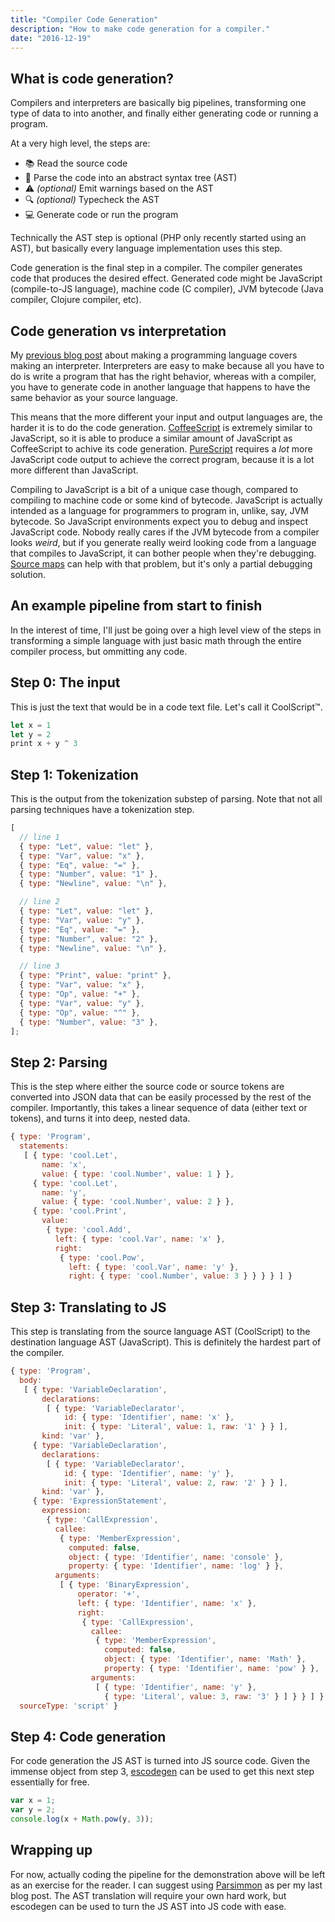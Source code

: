 ```yaml
---
title: "Compiler Code Generation"
description: "How to make code generation for a compiler."
date: "2016-12-19"
---
```


## What is code generation?

Compilers and interpreters are basically big pipelines, transforming one type of
data to into another, and finally either generating code or running a program.

At a very high level, the steps are:

- 📚 Read the source code
- 🌲 Parse the code into an abstract syntax tree (AST)
- ️️⚠️ _(optional)_ Emit warnings based on the AST
- 🔍 _(optional)_ Typecheck the AST
- 💻 Generate code or run the program

Technically the AST step is optional (PHP only recently started using an AST),
but basically every language implementation uses this step.

Code generation is the final step in a compiler. The compiler generates code
that produces the desired effect. Generated code might be JavaScript
(compile-to-JS language), machine code (C compiler), JVM bytecode (Java
compiler, Clojure compiler, etc).

## Code generation vs interpretation

My [previous blog post][1] about making a programming language covers making an
interpreter. Interpreters are easy to make because all you have to do is write a
program that has the right behavior, whereas with a compiler, you have to
generate code in another language that happens to have the same behavior as your
source language.

This means that the more different your input and output languages are, the
harder it is to do the code generation. [CoffeeScript][2] is extremely similar
to JavaScript, so it is able to produce a similar amount of JavaScript as
CoffeeScript to achive its code generation. [PureScript][3] requires a _lot_
more JavaScript code output to achieve the correct program, because it is a lot
more different than JavaScript.

Compiling to JavaScript is a bit of a unique case though, compared to compiling
to machine code or some kind of bytecode. JavaScript is actually intended as a
language for programmers to program in, unlike, say, JVM bytecode. So JavaScript
environments expect you to debug and inspect JavaScript code. Nobody really
cares if the JVM bytecode from a compiler looks _weird_, but if you generate
really weird looking code from a language that compiles to JavaScript, it can
bother people when they're debugging. [Source maps][4] can help with that
problem, but it's only a partial debugging solution.

## An example pipeline from start to finish

In the interest of time, I'll just be going over a high level view of the steps
in transforming a simple language with just basic math through the entire
compiler process, but ommitting any code.

## Step 0: The input

This is just the text that would be in a code text file. Let's call it
CoolScript™.

```js
let x = 1
let y = 2
print x + y ^ 3
```

## Step 1: Tokenization

This is the output from the tokenization substep of parsing. Note that not all
parsing techniques have a tokenization step.

```js
[
  // line 1
  { type: "Let", value: "let" },
  { type: "Var", value: "x" },
  { type: "Eq", value: "=" },
  { type: "Number", value: "1" },
  { type: "Newline", value: "\n" },

  // line 2
  { type: "Let", value: "let" },
  { type: "Var", value: "y" },
  { type: "Eq", value: "=" },
  { type: "Number", value: "2" },
  { type: "Newline", value: "\n" },

  // line 3
  { type: "Print", value: "print" },
  { type: "Var", value: "x" },
  { type: "Op", value: "+" },
  { type: "Var", value: "y" },
  { type: "Op", value: "^" },
  { type: "Number", value: "3" },
];
```

## Step 2: Parsing

This is the step where either the source code or source tokens are converted
into JSON data that can be easily processed by the rest of the compiler.
Importantly, this takes a linear sequence of data (either text or tokens), and
turns it into deep, nested data.

```js
{ type: 'Program',
  statements:
   [ { type: 'cool.Let',
       name: 'x',
       value: { type: 'cool.Number', value: 1 } },
     { type: 'cool.Let',
       name: 'y',
       value: { type: 'cool.Number', value: 2 } },
     { type: 'cool.Print',
       value:
        { type: 'cool.Add',
          left: { type: 'cool.Var', name: 'x' },
          right:
           { type: 'cool.Pow',
             left: { type: 'cool.Var', name: 'y' },
             right: { type: 'cool.Number', value: 3 } } } } ] }
```

## Step 3: Translating to JS

This step is translating from the source language AST (CoolScript) to the
destination language AST (JavaScript). This is definitely the hardest part of
the compiler.

```js
{ type: 'Program',
  body:
   [ { type: 'VariableDeclaration',
       declarations:
        [ { type: 'VariableDeclarator',
            id: { type: 'Identifier', name: 'x' },
            init: { type: 'Literal', value: 1, raw: '1' } } ],
       kind: 'var' },
     { type: 'VariableDeclaration',
       declarations:
        [ { type: 'VariableDeclarator',
            id: { type: 'Identifier', name: 'y' },
            init: { type: 'Literal', value: 2, raw: '2' } } ],
       kind: 'var' },
     { type: 'ExpressionStatement',
       expression:
        { type: 'CallExpression',
          callee:
           { type: 'MemberExpression',
             computed: false,
             object: { type: 'Identifier', name: 'console' },
             property: { type: 'Identifier', name: 'log' } },
          arguments:
           [ { type: 'BinaryExpression',
               operator: '+',
               left: { type: 'Identifier', name: 'x' },
               right:
                { type: 'CallExpression',
                  callee:
                   { type: 'MemberExpression',
                     computed: false,
                     object: { type: 'Identifier', name: 'Math' },
                     property: { type: 'Identifier', name: 'pow' } },
                  arguments:
                   [ { type: 'Identifier', name: 'y' },
                     { type: 'Literal', value: 3, raw: '3' } ] } } ] } } ],
  sourceType: 'script' }
```

## Step 4: Code generation

For code generation the JS AST is turned into JS source code. Given the immense
object from step 3, [escodegen][4] can be used to get this next step essentially
for free.

```js
var x = 1;
var y = 2;
console.log(x + Math.pow(y, 3));
```

## Wrapping up

For now, actually coding the pipeline for the demonstration above will be left
as an exercise for the reader. I can suggest using [Parsimmon][5] as per my last
blog post. The AST translation will require your own hard work, but escodegen
can be used to turn the JS AST into JS code with ease.

[1]: /blog/2016/making-a-language/
[2]: http://coffeescript.org/
[3]: http://www.purescript.org/
[4]: https://github.com/estools/escodegen
[5]: https://github.com/jneen/parsimmon
